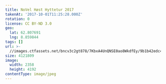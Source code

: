 ```yaml
---
title: NoVel Høst Hyttetur 2017
takenAt: '2017-10-01T11:25:28.000Z'
rotation: 0
license: CC BY-ND 3.0
geo:
  lat: 62.807691
  lng: 8.859844
tags: []
url: >-
  //images.ctfassets.net/bncv3c2gt878/7KbxA4UnQNSE0ao8WkdfEy/9b1b42edc4c82141dad28fad80ae9e24/novel-hst-hyttetur-2017_37179643600_o
size: 4121809
image:
  width: 2358
  height: 4192
contentType: image/jpeg
---
```


